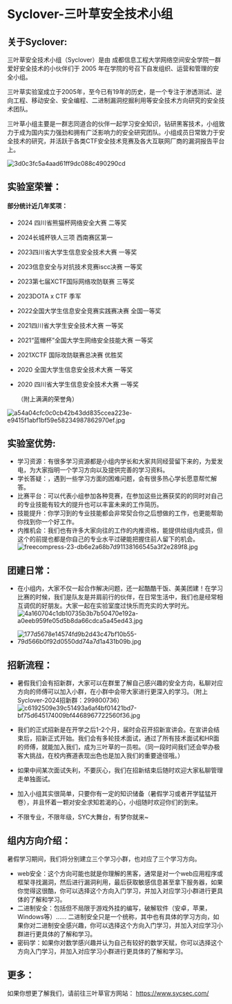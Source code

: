 # Syclover-三叶草安全技术小组

## **关于Syclover:**

三叶草安全技术小组（Syclover）是由 成都信息工程大学网络空间安全学院一群爱好安全技术的小伙伴们于 2005 年在学院的号召下自发组织、运营和管理的安全⼩组。

三叶草实验室成立于2005年，至今已有19年的历史，是一个专注于渗透测试、逆向工程、移动安全、安全编程、二进制漏洞挖掘利用等安全技术方向研究的安全技术团队。

三叶草小组主要是一群志同道合的伙伴一起学习安全知识，钻研黑客技术，小组致力于成为国内实力强劲和拥有广泛影响力的安全研究团队。小组成员日常致力于安全技术的研究，并活跃于各类CTF安全技术竞赛及各大互联网厂商的漏洞报告平台上。



![3d0c3fc5a4aad61ff9dc088c490290cd](https://t.tutu.to/img/mxTfA)

## **实验室荣誉：**

#### 部分统计近几年奖项：

- 2024 四川省熊猫杯网络安全大赛 二等奖

- 2024长城杯铁人三项 西南赛区第一

- 2023四川省大学生信息安全技术大赛 一等奖

- 2023信息安全与对抗技术竞赛iscc决赛 一等奖

- 2023第七届XCTF国际网络攻防联赛 三等奖

- 2023DOTA x CTF 季军

- 2022全国大学生信息安全竞赛实践赛决赛 全国一等奖

- 2021四川省大学生安全技术大赛 一等奖

- 2021“蓝帽杯”全国大学生网络安全技能大赛  一等奖

- 2021XCTF 国际攻防联赛总决赛  优胜奖

- 2020 全国大学生信息安全技术大赛 一等奖

- 2020 四川省大学生信息安全技术大赛 一等奖

  （附上满满的荣誉角）



<img src="https://t.tutu.to/img/mxgHP" alt="a54a04cfc0c0cb42b43dd835ccea223e-e9415f1abf1bf59e58234987862970ef.jpg" border="0" />

## **实验室优势:**

- 学习资源：有很多学习资源都是小组内学长和大家共同经营留下来的，为爱发电，为大家指明一个学习方向以及提供完善的学习资料。
- 学长答疑：，遇到一些学习方面的困难问题，会有很多热心学长愿意帮忙解答。
- 比赛平台：可以代表小组参加各种竞赛，在参加这些比赛获奖的的同时对自己的专业技能有较大的提升也可以丰富未来的工作简历。
- 技能提升：你学习到的专业技能都会非常契合你之后想做的工作，也更能帮助你找到你一个好工作。
- 内推机会：我们也有许多大家向往的工作的内推资格，能提供给组内成员，但这个的前提也都是你自己的专业水平过硬能把握住前人留下的机会。<img src="https://t.tutu.to/img/mx1w4" alt="freecompress-23-db6e2a68b7d91138166545a3f2e289f8.jpg" border="0" />

## 团建日常：

- 在小组内，大家不仅一起合作解决问题，还一起酷酷干饭、美美团建！在学习比赛的时候，我们是队友是并肩前行的伙伴，在日常生活中，我们也是经常相互调侃的好朋友。大家一起在实验室度过快乐而充实的大学时光。<img src="https://t.tutu.to/img/mxyNS" alt="4a160704c1db10735b3b7b50470e192a-a0eeb959fe05d5b8da66cdca5a45ed43.jpg" border="0" />

- <img src="https://t.tutu.to/img/mxzSh" alt="177d5678e14574fd9b2d43c47bf10b55-79d566b0f92d0550dd74a7d1a431b09b.jpg" border="0" />

## **招新流程：**

- 暑假我们会有招新群，大家可以在群里了解自己感兴趣的安全方向，私聊对应方向的师傅可以加入小群，在小群中会带大家进行更深入的学习。（附上Syclover-2024招新群：299800736）<img src="https://t.tutu.to/img/mx3QQ" alt="c6192509e39c51493a6af4bf01421bd7-bf75d645174009bf4468967722560f36.jpg" border="0" />

- 我们的正式招新是在开学之后1-2个月，届时会召开招新宣讲会。在宣讲会结束后，招新正式开始。我们会有多轮技术面试，通过了所有技术面试和HR面的师傅，就能加入我们，成为三叶草的一员啦。（同一段时间我们还会举办极客大挑战，在校内赛道表现出色也是加入我们的重要途径哦。）

- 如果中间某次面试失利，不要灰心，我们在招新结束后随时欢迎大家私聊管理走单独面试。

- 加入小组其实很简单，只要你有一定的知识储备（暑假学习或者开学猛猛开卷），并且怀着一颗对安全求知若渴的心，小组随时欢迎你们的到来。

- 不限专业，不限年级，SYC大舞台，有梦你就来~

  

## 组内方向介绍：

暑假学习期间，我们将分别建立三个学习小群，也对应了三个学习方向。

- web安全：这个方向可能也就是你理解的黑客，通常是对一个web应用程序或框架寻找漏洞，然后进行漏洞利用，最后获取敏感信息甚至拿下服务器，如果你觉得这很酷，你可以选择这个方向入门学习，并加入对应学习小群进行更具体的了解和学习。
- 二进制安全：包括但不局限于游戏外挂的编写，破解软件（安卓，苹果，Windows等）...... 二进制安全只是一个统称，其中也有具体的学习方向，如果你对二进制安全感兴趣，你可以选择这个方向入门学习，并加入对应学习小群进行更具体的了解和学习。
- 密码学：如果你对数学感兴趣并认为自己有较好的数学天赋，你可以选择这个方向入门学习，并加入对应学习小群进行更具体的了解和学习。

## 更多：

如果你想更了解我们，请前往三叶草官方网站：
https://www.sycsec.com/